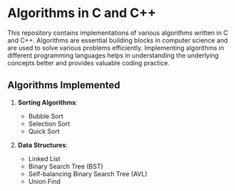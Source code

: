 # Algorithms in C and C++

This repository contains implementations of various algorithms written in C and C++. Algorithms are essential building blocks in computer science and are used to solve various problems efficiently. Implementing algorithms in different programming languages helps in understanding the underlying concepts better and provides valuable coding practice.

## Algorithms Implemented

1. **Sorting Algorithms**:
    - Bubble Sort
    - Selection Sort
    - Quick Sort

2. **Data Structures**:
    - Linked List
    - Binary Search Tree (BST)
    - Self-balancing Binary Search Tree (AVL)
    - Union Find
